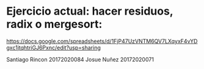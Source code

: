 # Ejercicio actual: hacer residuos, radix o mergesort:

https://docs.google.com/spreadsheets/d/1FjP47UzVNTM6QV7LXqyxF4vYDgxc1jtqhtriGJ6Pxnc/edit?usp=sharing

Santiago Rincon 20172020084
Josue Nuñez 20172020071
